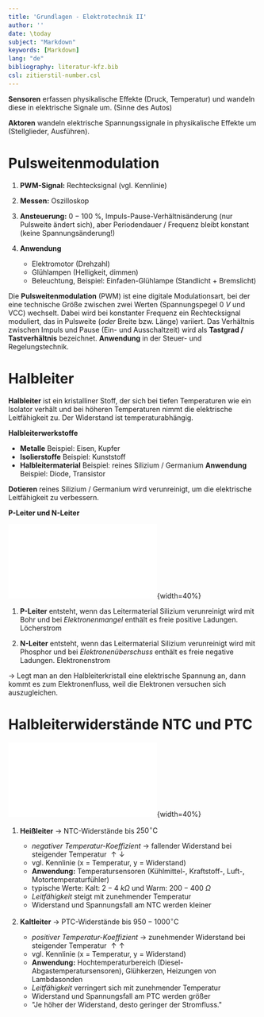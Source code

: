 ```yaml
---
title: 'Grundlagen - Elektrotechnik II'
author: ''
date: \today
subject: "Markdown"
keywords: [Markdown]
lang: "de"
bibliography: literatur-kfz.bib 
csl: zitierstil-number.csl
---
```

<!-------------------------------------------------------------------+
Dozent: Hermann
![, Quelle: Europa-Verlag](images/Sensoren/Sensoren-1.pdf){width=40%}
ju 6-10-22 Sensoren und Aktoren
+-------------------------------------------------------------------->

**Sensoren** erfassen physikalische Effekte (Druck, Temperatur) und wandeln diese in elektrische Signale um. (Sinne des Autos) 

**Aktoren** wandeln elektrische Spannungssignale in physikalische Effekte um (Stellglieder, Ausführen). 

# Pulsweitenmodulation

1. **PWM-Signal:** Rechtecksignal (vgl. Kennlinie)

1. **Messen:** Oszilloskop

1. **Ansteuerung:** $0 - 100~\%$, Impuls-Pause-Verhältnisänderung (nur Pulsweite ändert sich), aber Periodendauer / Frequenz bleibt konstant (keine Spannungsänderung!)

1. **Anwendung**
    - Elektromotor (Drehzahl)
    - Glühlampen (Helligkeit, dimmen)
    - Beleuchtung, Beispiel: Einfaden-Glühlampe (Standlicht + Bremslicht)

Die **Pulsweitenmodulation** (PWM) ist eine digitale Modulationsart, bei der eine technische Größe zwischen zwei Werten (Spannungspegel $0~V$ und VCC) wechselt. Dabei wird bei konstanter Frequenz ein Rechtecksignal moduliert, das in Pulsweite (*oder* Breite bzw. Länge) variiert. Das Verhältnis zwischen Impuls und Pause (Ein- und Ausschaltzeit) wird als **Tastgrad / Tastverhältnis** bezeichnet. **Anwendung** in der Steuer- und Regelungstechnik.


# Halbleiter

**Halbleiter** ist ein kristalliner Stoff, der sich bei tiefen Temperaturen wie ein Isolator verhält und bei höheren Temperaturen nimmt die elektrische Leitfähigkeit zu. Der Widerstand ist temperaturabhängig.

**Halbleiterwerkstoffe**

- **Metalle** Beispiel: Eisen, Kupfer
- **Isolierstoffe** Beispiel: Kunststoff
- **Halbleitermaterial** Beispiel: reines Silizium / Germanium **Anwendung** Beispiel: Diode, Transistor

**Dotieren** reines Silizium / Germanium wird verunreinigt, um die elektrische Leitfähigkeit zu verbessern.

**P-Leiter und N-Leiter**

![Elektronenstrom und Löcherstrom, Quelle: Europa-Verlag](images/Sensoren/Sensoren-1.pdf){width=40%}

1. **P-Leiter** entsteht, wenn das Leitermaterial Silizium verunreinigt wird mit Bohr und bei *Elektronenmangel* enthält es freie positive Ladungen. Löcherstrom

2. **N-Leiter** entsteht, wenn das Leitermaterial Silizium verunreinigt wird mit Phosphor und bei *Elektronenüberschuss* enthält es freie negative Ladungen. Elektronenstrom

$\to$ Legt man an den Halbleiterkristall eine elektrische Spannung an, dann kommt es zum Elektronenfluss, weil die Elektronen versuchen sich auszugleichen.


# Halbleiterwiderstände NTC und PTC

![NTC und PTC, Quelle: Europa-Verlag](images/Sensoren/Sensoren-2.pdf){width=40%}

1. **Heißleiter** $\to$ NTC-Widerstände bis $250^\circ\text{C}$
    - *negativer Temperatur-Koeffizient* $\to$ fallender Widerstand bei steigender Temperatur $\uparrow \downarrow$ 
    - vgl. Kennlinie (x = Temperatur, y = Widerstand) 
    - **Anwendung:** Temperatursensoren (Kühlmittel-, Kraftstoff-, Luft-, Motortemperaturfühler)
    - typische Werte: Kalt: $2 - 4~k\Omega$ und Warm: $200 - 400~\Omega$
    - *Leitfähigkeit* steigt mit zunehmender Temperatur 
    - Widerstand und Spannungsfall am NTC werden kleiner 

1. **Kaltleiter** $\to$ PTC-Widerstände bis $950 - 1000^\circ\text{C}$
    - *positiver Temperatur-Koeffizient* $\to$ zunehmender Widerstand bei steigender Temperatur $\uparrow \uparrow$ 
    - vgl. Kennlinie (x = Temperatur, y = Widerstand) 
    - **Anwendung:** Hochtemperaturbereich (Diesel-Abgastemperatursensoren), Glühkerzen, Heizungen von Lambdasonden
    - *Leitfähigkeit* verringert sich mit zunehmender Temperatur
    - Widerstand und Spannungsfall am PTC werden größer 
    - "Je höher der Widerstand, desto geringer der Stromfluss."

